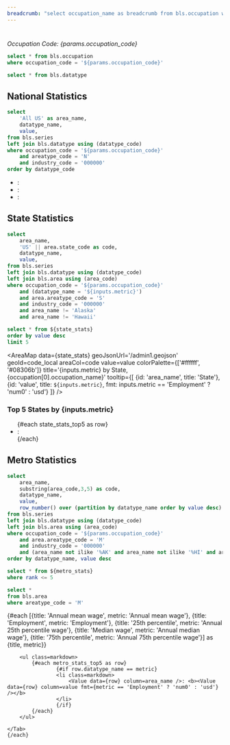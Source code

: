 ```yaml
---
breadcrumb: "select occupation_name as breadcrumb from bls.occupation where occupation_code = '${params.occupation_code}'"
---
```




# <Value data={occupation} value=occupation_name />
_Occupation Code: {params.occupation_code}_

```sql occupation
select * from bls.occupation
where occupation_code = '${params.occupation_code}'
```

```sql datatype
select * from bls.datatype
```

## National Statistics

```sql national_stats
select
    'All US' as area_name,
    datatype_name,
    value,
from bls.series
left join bls.datatype using (datatype_code)
where occupation_code = '${params.occupation_code}'
    and areatype_code = 'N'
    and industry_code = '000000'
order by datatype_code
```



- <Value data={national_stats} value=datatype_name row=3 />: <b><Value data={national_stats} value=value row=3 fmt=usd /></b>
- <Value data={national_stats} value=datatype_name row=12 />: <b><Value data={national_stats} value=value row=12 fmt=usd /></b>
- <Value data={national_stats} value=datatype_name row=0 />: <b><Value data={national_stats} value=value row=0 fmt=num0 /></b>

## State Statistics

<ButtonGroup name=metric>
    <ButtonGroupItem valueLabel="Annual mean wage" value="Annual mean wage" default />
    <ButtonGroupItem valueLabel="Employment" value="Employment" />
    <ButtonGroupItem valueLabel="25th percentile" value="Annual 25th percentile wage" />
    <ButtonGroupItem valueLabel="Median wage" value="Annual median wage" />
    <ButtonGroupItem valueLabel="75th percentile" value="Annual 75th percentile wage" />
</ButtonGroup>

```sql state_stats
select
    area_name,
    'US' || area.state_code as code,
    datatype_name,
    value,
from bls.series
left join bls.datatype using (datatype_code)
left join bls.area using (area_code)
where occupation_code = '${params.occupation_code}'
    and (datatype_name = '${inputs.metric}')
    and area.areatype_code = 'S'
    and industry_code = '000000'
    and area_name != 'Alaska'
    and area_name != 'Hawaii'
```


```sql state_stats_top5
select * from ${state_stats} 
order by value desc 
limit 5
```

<AreaMap
    data={state_stats}
    geoJsonUrl='/admin1.geojson'
    geoId=code_local
    areaCol=code
    value=value
    colorPalette={['#ffffff', '#08306b']}
    title='{inputs.metric} by State, {occupation[0].occupation_name}'
    tooltip={[
        {id: 'area_name', title: 'State'},
        {id: 'value', title: `${inputs.metric}`, fmt: inputs.metric == 'Employment' ? 'num0' : 'usd'}
    ]}
/>

### Top 5 States by {inputs.metric}

<ul class=markdown>
{#each state_stats_top5 as row}
<li class=markdown>
<Value data={row} column=area_name />: <b><Value data={row} column=value fmt={inputs.metric == 'Employment' ? 'num0' : 'usd'} /></b>
</li>
{/each}
</ul>


## Metro Statistics

```sql metro_stats
select
    area_name,
    substring(area_code,3,5) as code,
    datatype_name,
    value,
    row_number() over (partition by datatype_name order by value desc) as rank
from bls.series
left join bls.datatype using (datatype_code)
left join bls.area using (area_code)
where occupation_code = '${params.occupation_code}'
    and area.areatype_code = 'M'
    and industry_code = '000000'
    and (area_name not ilike '%AK' and area_name not ilike '%HI' and area_name not ilike '%PR')
order by datatype_name, value desc
```

```sql metro_stats_top5
select * from ${metro_stats} 
where rank <= 5
```

```sql metros
select *
from bls.area
where areatype_code = 'M'
```





<Tabs>
    {#each [{title: 'Annual mean wage', metric: 'Annual mean wage'}, {title: 'Employment', metric: 'Employment'}, {title: '25th percentile', metric: 'Annual 25th percentile wage'}, {title: 'Median wage', metric: 'Annual median wage'}, {title: '75th percentile', metric: 'Annual 75th percentile wage'}] as {title, metric}}
    <Tab label={title}>
        <AreaMap
            data={metro_stats.where(`datatype_name = '${metric}'`)}
            geoJsonUrl="/cbsa.geojson"
            geoId=GEOID
            areaCol=code
            value=value
            colorPalette={['#ffffff', '#08306b']}
            title='{metric} by Metro Area'
            tooltip={[
                {id: 'area_name', title: 'Metro Area'},
                {id: 'value', title: `${metric}`, fmt: 'num0'}
            ]}
        />

        <ul class=markdown>
            {#each metro_stats_top5 as row}
                    {#if row.datatype_name == metric}
                    <li class=markdown>
                        <Value data={row} column=area_name />: <b><Value data={row} column=value fmt={metric == 'Employment' ? 'num0' : 'usd'} /></b>
                    </li>
                    {/if}
            {/each}
        </ul>

    </Tab>
    {/each}
</Tabs>



